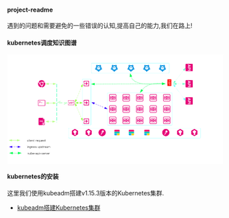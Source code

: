 #### project-readme

遇到的问题和需要避免的一些错误的认知,提高自己的能力,我们在路上!

#### kubernetes调度知识图谱

<p align="center">
<img width="700" align="center" src="images/2.png" />
</p>

#### kubernetes的安装

这里我们使用kubeadm搭建v1.15.3版本的Kubernetes集群.

* [kubeadm搭建Kubernetes集群]()